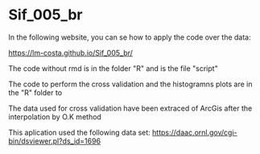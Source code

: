 # Sif_005_br

In the following website, you can se how to apply the code over the data:

https://lm-costa.github.io/Sif_005_br/

The code without rmd is in the folder "R" and is the file "script"

The code to perform the cross validation and the histogramns plots are in the "R" folder to 

The data used for cross validation have been extraced of ArcGis after the interpolation by O.K method

This aplication used the following data set: https://daac.ornl.gov/cgi-bin/dsviewer.pl?ds_id=1696
